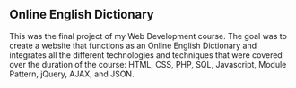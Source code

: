 ## Online English Dictionary

This was the final project of my Web Development course. The goal was to create a website that functions as an Online English Dictionary and integrates all the different technologies and techniques that were covered over the duration of the course: HTML, CSS, PHP, SQL, Javascript, Module Pattern, jQuery, AJAX, and JSON.


